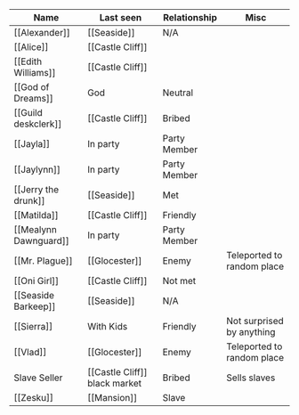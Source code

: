 | Name                  | Last seen                      | Relationship | Misc                       |
| --------------------- | ------------------------------ | ------------ | -------------------------- |
| [[Alexander]]         | [[Seaside]]                    | N/A          |                            |
| [[Alice]]             | [[Castle Cliff]]               |              |                            |
| [[Edith Williams]]    | [[Castle Cliff]]               |              |                            |
| [[God of Dreams]]     | God                            | Neutral      |                            |
| [[Guild deskclerk]]   | [[Castle Cliff]]               | Bribed       |                            |
| [[Jayla]]             | In party                       | Party Member |                            |
| [[Jaylynn]]           | In party                       | Party Member |                            |
| [[Jerry the drunk]]   | [[Seaside]]                    | Met          |                            |
| [[Matilda]]           | [[Castle Cliff]]               | Friendly     |                            |
| [[Mealynn Dawnguard]] | In party                       | Party Member |                            |
| [[Mr. Plague]]        | [[Glocester]]                  | Enemy        | Teleported to random place |
| [[Oni Girl]]          | [[Castle Cliff]]               | Not met      |                            |
| [[Seaside Barkeep]]   | [[Seaside]]                    | N/A          |                            |
| [[Sierra]]            | With Kids                      | Friendly     | Not surprised by anything  |
| [[Vlad]]              | [[Glocester]]                  | Enemy        | Teleported to random place |
| Slave Seller          | [[Castle Cliff]]  black market | Bribed       | Sells slaves               |
| [[Zesku]]             | [[Mansion]]                    | Slave        |                            |
